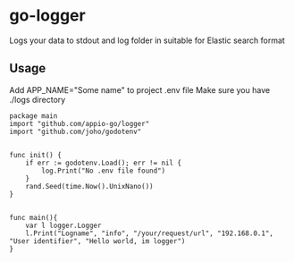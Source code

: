 # go-logger
Logs your data to stdout and log folder in suitable for Elastic search format


## Usage
Add APP_NAME="Some name" to project .env file
Make sure you have ./logs directory

```
package main
import "github.com/appio-go/logger"
import "github.com/joho/godotenv"


func init() {
	if err := godotenv.Load(); err != nil {
		log.Print("No .env file found")
	}
	rand.Seed(time.Now().UnixNano())
}


func main(){
	var l logger.Logger
	l.Print("Logname", "info", "/your/request/url", "192.168.0.1", "User identifier", "Hello world, im logger")
}
```
